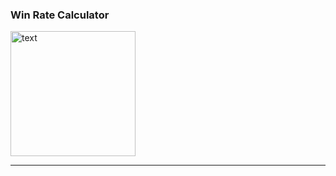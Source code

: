 ### Win Rate Calculator

<img src="https://steamuserimages-a.akamaihd.net/ugc/30744803604859599/78BF349B9903D46E9EAF621A393FC9DF10135BF8/?imw=5000&imh=5000&ima=fit&impolicy=Letterbox&imcolor=#000000&letterbox=false" alt="text" width="200"/>

---